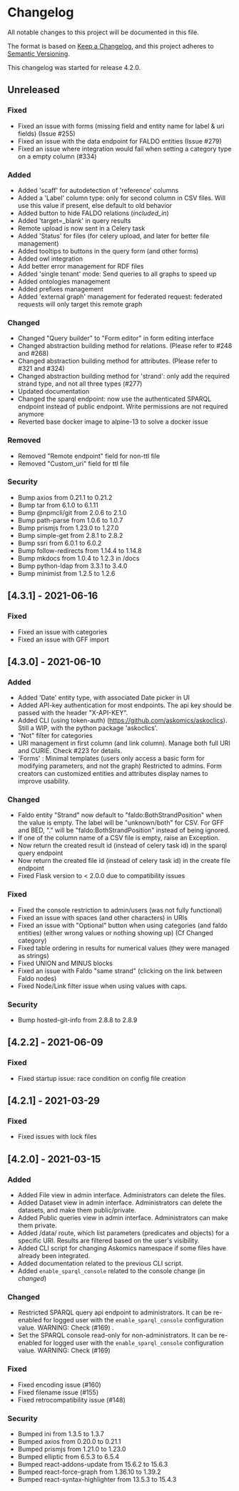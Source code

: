 # Changelog

All notable changes to this project will be documented in this file.

The format is based on [Keep a Changelog](https://keepachangelog.com/en/1.0.0/),
and this project adheres to [Semantic Versioning](https://semver.org/spec/v2.0.0.html).

This changelog was started for release 4.2.0.

## Unreleased

### Fixed

- Fixed an issue with forms (missing field and entity name for label & uri fields) (Issue #255)
- Fixed an issue with the data endpoint for FALDO entities (Issue #279)
- Fixed an issue where integration would fail when setting a category type on a empty column (#334)

### Added

- Added 'scaff' for autodetection of 'reference' columns
- Added a 'Label' column type: only for second column in CSV files. Will use this value if present, else default to old behavior
- Added button to hide FALDO relations (*included_in*)
- Added 'target=_blank' in query results
- Remote upload is now sent in a Celery task
- Added 'Status' for files (for celery upload, and later for better file management)
- Added tooltips to buttons in the query form (and other forms)
- Added owl integration
- Add better error management for RDF files
- Added 'single tenant' mode: Send queries to all graphs to speed up
- Added ontologies management
- Added prefixes management
- Added 'external graph' management for federated request: federated requests will only target this remote graph

### Changed

- Changed "Query builder" to "Form editor" in form editing interface
- Changed abstraction building method for relations. (Please refer to #248 and #268)
- Changed abstraction building method for attributes. (Please refer to #321 and #324)
- Changed abstraction building method for 'strand': only add the required strand type, and not all three types (#277)
- Updated documentation
- Changed the sparql endpoint: now use the authenticated SPARQL endpoint instead of public endpoint. Write permissions are not required anymore
- Reverted base docker image to alpine-13 to solve a docker issue

### Removed

- Removed "Remote endpoint" field for non-ttl file
- Removed "Custom_uri" field for ttl file

### Security

- Bump axios from 0.21.1 to 0.21.2
- Bump tar from 6.1.0 to 6.1.11
- Bump @npmcli/git from 2.0.6 to 2.1.0
- Bump path-parse from 1.0.6 to 1.0.7
- Bump prismjs from 1.23.0 to 1.27.0
- Bump simple-get from 2.8.1 to 2.8.2
- Bump ssri from 6.0.1 to 6.0.2
- Bump follow-redirects from 1.14.4 to 1.14.8
- Bump mkdocs from 1.0.4 to 1.2.3 in /docs
- Bump python-ldap from 3.3.1 to 3.4.0
- Bump minimist from 1.2.5 to 1.2.6

## [4.3.1] - 2021-06-16

### Fixed

- Fixed an issue with categories
- Fixed an issue with GFF import

## [4.3.0] - 2021-06-10

### Added

- Added 'Date' entity type, with associated Date picker in UI
- Added API-key authentication for most endpoints. The api key should be passed with the header "X-API-KEY".
- Added CLI (using token-auth) (https://github.com/askomics/askoclics). Still a WIP, with the python package 'askoclics'.
- "Not" filter for categories
- URI management in first column (and link column). Manage both full URI and CURIE. Check #223 for details.
- 'Forms' : Minimal templates (users only access a basic form for modifying parameters, and not the graph) Restricted to admins. Form creators can customized entities and attributes display names to improve usability.

### Changed

- Faldo entity "Strand" now default to "faldo:BothStrandPosition" when the value is empty. The label will be "unknown/both" for CSV. For GFF and BED, "." will be "faldo:BothStrandPosition" instead of being ignored.
- If one of the column name of a CSV file is empty, raise an Exception.
- Now return the created result id (instead of celery task id) in the sparql query endpoint
- Now return the created file id (instead of celery task id) in the create file endpoint
- Fixed Flask version to < 2.0.0 due to compatibility issues

### Fixed

- Fixed the console restriction to admin/users (was not fully functional)
- Fixed an issue with spaces (and other characters) in URIs
- Fixed an issue with "Optional" button when using categories (and faldo entities) (either wrong values or nothing showing up) (Cf Changed category)
- Fixed table ordering in results for numerical values (they were managed as strings)
- Fixed UNION and MINUS blocks
- Fixed an issue with Faldo "same strand" (clicking on the link between Faldo nodes)
- Fixed Node/Link filter issue when using values with caps.

### Security

- Bump hosted-git-info from 2.8.8 to 2.8.9

## [4.2.2] - 2021-06-09

### Fixed

- Fixed startup issue: race condition on config file creation

## [4.2.1] - 2021-03-29

### Fixed

- Fixed issues with lock files

## [4.2.0] - 2021-03-15

### Added

- Added File view in admin interface. Administrators can delete the files.
- Added Dataset view in admin interface. Administrators can delete the datasets, and make them public/private.
- Added Public queries view in admin interface. Administrators can make them private.
- Added /data/<uri> route, which list parameters (predicates and objects) for a specific URI. Results are filtered based on the user's visibility.
- Added CLI script for changing Askomics namespace if some files have already been integrated.
- Added documentation related to the previous CLI script.
- Added `enable_sparql_console` related to the console change (in *changed*)

### Changed

- Restricted SPARQL query api endpoint to administrators. It can be re-enabled for logged user with the `enable_sparql_console` configuration value. WARNING: Check (#169) .
- Set the SPARQL console read-only for non-administrators. It can be re-enabled for logged user with the `enable_sparql_console` configuration value. WARNING: Check (#169)

### Fixed

- Fixed encoding issue (#160)
- Fixed filename issue (#155)
- Fixed retrocompatibility issue (#148)

### Security

- Bumped ini from 1.3.5 to 1.3.7
- Bumped axios from 0.20.0 to 0.21.1
- Bumped prismjs from 1.21.0 to 1.23.0
- Bumped elliptic from 6.5.3 to 6.5.4
- Bumped react-addons-update from 15.6.2 to 15.6.3
- Bumped react-force-graph from 1.36.10 to 1.39.2
- Bumped react-syntax-highlighter from 13.5.3 to 15.4.3
